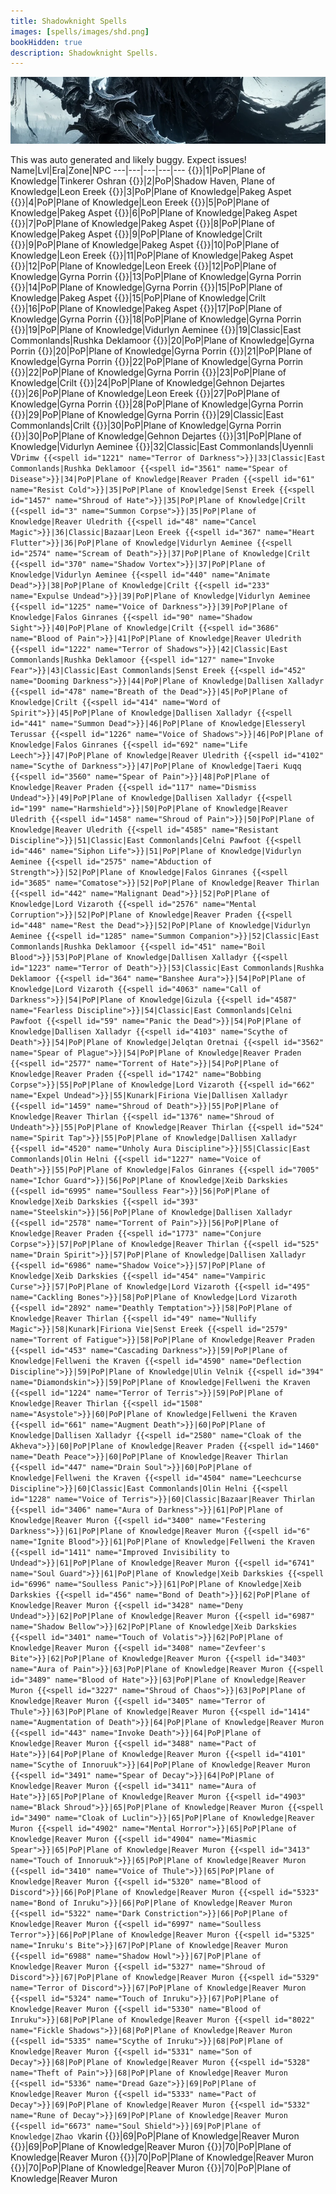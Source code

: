 ```yaml
---
title: Shadowknight Spells
images: [spells/images/shd.png]
bookHidden: true
description: Shadowknight Spells.
---
```

![Shadowknight Spells](images/shd-banner.png)

This was auto generated and likely buggy. Expect issues!
Name|Lvl|Era|Zone|NPC
---|---|---|---|---
{{<spell id="5012" name="Spike of Disease">}}|1|PoP|Plane of Knowledge|Tinkerer Oshran
{{<spell id="221" name="Sense the Dead">}}|2|PoP|Shadow Haven, Plane of Knowledge|Leon Ereek
{{<spell id="342" name="Locate Corpse">}}|3|PoP|Plane of Knowledge|Pakeg Aspet
{{<spell id="235" name="Invisibility versus Undead">}}|4|PoP|Plane of Knowledge|Leon Ereek
{{<spell id="340" name="Disease Cloud">}}|5|PoP|Plane of Knowledge|Pakeg Aspet
{{<spell id="343" name="Siphon Strength">}}|6|PoP|Plane of Knowledge|Pakeg Aspet
{{<spell id="491" name="Leering Corpse">}}|7|PoP|Plane of Knowledge|Pakeg Aspet
{{<spell id="341" name="Lifetap">}}|8|PoP|Plane of Knowledge|Pakeg Aspet
{{<spell id="2571" name="Despair">}}|9|PoP|Plane of Knowledge|Crilt
{{<spell id="347" name="Numb the Dead">}}|9|PoP|Plane of Knowledge|Pakeg Aspet
{{<spell id="225" name="Endure Cold">}}|10|PoP|Plane of Knowledge|Leon Ereek
{{<spell id="344" name="Clinging Darkness">}}|11|PoP|Plane of Knowledge|Pakeg Aspet
{{<spell id="229" name="Fear">}}|12|PoP|Plane of Knowledge|Leon Ereek
{{<spell id="2213" name="Lesser Summon Corpse">}}|12|PoP|Plane of Knowledge|Gyrna Porrin
{{<spell id="354" name="Shadow Step">}}|13|PoP|Plane of Knowledge|Gyrna Porrin
{{<spell id="351" name="Bone Walk">}}|14|PoP|Plane of Knowledge|Gyrna Porrin
{{<spell id="502" name="Lifespike">}}|15|PoP|Plane of Knowledge|Pakeg Aspet
{{<spell id="2572" name="Scream of Hate">}}|15|PoP|Plane of Knowledge|Crilt
{{<spell id="346" name="Grim Aura">}}|16|PoP|Plane of Knowledge|Pakeg Aspet
{{<spell id="352" name="Deadeye">}}|17|PoP|Plane of Knowledge|Gyrna Porrin
{{<spell id="218" name="Ward Undead">}}|18|PoP|Plane of Knowledge|Gyrna Porrin
{{<spell id="213" name="Cure Disease">}}|19|PoP|Plane of Knowledge|Vidurlyn Aeminee
{{<spell id="3583" name="Tiny Companion">}}|19|Classic|East Commonlands|Rushka Deklamoor
{{<spell id="355" name="Engulfing Darkness">}}|20|PoP|Plane of Knowledge|Gyrna Porrin
{{<spell id="209" name="Spook the Dead">}}|20|PoP|Plane of Knowledge|Gyrna Porrin
{{<spell id="357" name="Dark Empathy">}}|21|PoP|Plane of Knowledge|Gyrna Porrin
{{<spell id="362" name="Convoke Shadow">}}|22|PoP|Plane of Knowledge|Gyrna Porrin
{{<spell id="359" name="Vampiric Embrace">}}|22|PoP|Plane of Knowledge|Gyrna Porrin
{{<spell id="2573" name="Scream of Pain">}}|23|PoP|Plane of Knowledge|Crilt
{{<spell id="366" name="Feign Death">}}|24|PoP|Plane of Knowledge|Gehnon Dejartes
{{<spell id="226" name="Endure Disease">}}|26|PoP|Plane of Knowledge|Leon Ereek
{{<spell id="363" name="Wave of Enfeeblement">}}|27|PoP|Plane of Knowledge|Gyrna Porrin
{{<spell id="360" name="Heat Blood">}}|28|PoP|Plane of Knowledge|Gyrna Porrin
{{<spell id="445" name="Lifedraw">}}|29|PoP|Plane of Knowledge|Gyrna Porrin
{{<spell id="1289" name="Strengthen Death">}}|29|Classic|East Commonlands|Crilt
{{<spell id="522" name="Gather Shadows">}}|30|PoP|Plane of Knowledge|Gyrna Porrin
{{<spell id="492" name="Restless Bones">}}|30|PoP|Plane of Knowledge|Gehnon Dejartes
{{<spell id="236" name="Shieldskin">}}|31|PoP|Plane of Knowledge|Vidurlyn Aeminee
{{<spell id="4062" name="Dark Temptation">}}|32|Classic|East Commonlands|Uyennli V`Drimw
{{<spell id="1221" name="Terror of Darkness">}}|33|Classic|East Commonlands|Rushka Deklamoor
{{<spell id="3561" name="Spear of Disease">}}|34|PoP|Plane of Knowledge|Reaver Praden
{{<spell id="61" name="Resist Cold">}}|35|PoP|Plane of Knowledge|Senst Ereek
{{<spell id="1457" name="Shroud of Hate">}}|35|PoP|Plane of Knowledge|Crilt
{{<spell id="3" name="Summon Corpse">}}|35|PoP|Plane of Knowledge|Reaver Uledrith
{{<spell id="48" name="Cancel Magic">}}|36|Classic|Bazaar|Leon Ereek
{{<spell id="367" name="Heart Flutter">}}|36|PoP|Plane of Knowledge|Vidurlyn Aeminee
{{<spell id="2574" name="Scream of Death">}}|37|PoP|Plane of Knowledge|Crilt
{{<spell id="370" name="Shadow Vortex">}}|37|PoP|Plane of Knowledge|Vidurlyn Aeminee
{{<spell id="440" name="Animate Dead">}}|38|PoP|Plane of Knowledge|Crilt
{{<spell id="233" name="Expulse Undead">}}|39|PoP|Plane of Knowledge|Vidurlyn Aeminee
{{<spell id="1225" name="Voice of Darkness">}}|39|PoP|Plane of Knowledge|Falos Ginranes
{{<spell id="90" name="Shadow Sight">}}|40|PoP|Plane of Knowledge|Crilt
{{<spell id="3686" name="Blood of Pain">}}|41|PoP|Plane of Knowledge|Reaver Uledrith
{{<spell id="1222" name="Terror of Shadows">}}|42|Classic|East Commonlands|Rushka Deklamoor
{{<spell id="127" name="Invoke Fear">}}|43|Classic|East Commonlands|Senst Ereek
{{<spell id="452" name="Dooming Darkness">}}|44|PoP|Plane of Knowledge|Dallisen Xalladyr
{{<spell id="478" name="Breath of the Dead">}}|45|PoP|Plane of Knowledge|Crilt
{{<spell id="414" name="Word of Spirit">}}|45|PoP|Plane of Knowledge|Dallisen Xalladyr
{{<spell id="441" name="Summon Dead">}}|46|PoP|Plane of Knowledge|Elesseryl Terussar
{{<spell id="1226" name="Voice of Shadows">}}|46|PoP|Plane of Knowledge|Falos Ginranes
{{<spell id="692" name="Life Leech">}}|47|PoP|Plane of Knowledge|Reaver Uledrith
{{<spell id="4102" name="Scythe of Darkness">}}|47|PoP|Plane of Knowledge|Taeri Kuqq
{{<spell id="3560" name="Spear of Pain">}}|48|PoP|Plane of Knowledge|Reaver Praden
{{<spell id="117" name="Dismiss Undead">}}|49|PoP|Plane of Knowledge|Dallisen Xalladyr
{{<spell id="199" name="Harmshield">}}|50|PoP|Plane of Knowledge|Reaver Uledrith
{{<spell id="1458" name="Shroud of Pain">}}|50|PoP|Plane of Knowledge|Reaver Uledrith
{{<spell id="4585" name="Resistant Discipline">}}|51|Classic|East Commonlands|Celni Pawfoot
{{<spell id="446" name="Siphon Life">}}|51|PoP|Plane of Knowledge|Vidurlyn Aeminee
{{<spell id="2575" name="Abduction of Strength">}}|52|PoP|Plane of Knowledge|Falos Ginranes
{{<spell id="3685" name="Comatose">}}|52|PoP|Plane of Knowledge|Reaver Thirlan
{{<spell id="442" name="Malignant Dead">}}|52|PoP|Plane of Knowledge|Lord Vizaroth
{{<spell id="2576" name="Mental Corruption">}}|52|PoP|Plane of Knowledge|Reaver Praden
{{<spell id="448" name="Rest the Dead">}}|52|PoP|Plane of Knowledge|Vidurlyn Aeminee
{{<spell id="1285" name="Summon Companion">}}|52|Classic|East Commonlands|Rushka Deklamoor
{{<spell id="451" name="Boil Blood">}}|53|PoP|Plane of Knowledge|Dallisen Xalladyr
{{<spell id="1223" name="Terror of Death">}}|53|Classic|East Commonlands|Rushka Deklamoor
{{<spell id="364" name="Banshee Aura">}}|54|PoP|Plane of Knowledge|Lord Vizaroth
{{<spell id="4063" name="Call of Darkness">}}|54|PoP|Plane of Knowledge|Gizula
{{<spell id="4587" name="Fearless Discipline">}}|54|Classic|East Commonlands|Celni Pawfoot
{{<spell id="59" name="Panic the Dead">}}|54|PoP|Plane of Knowledge|Dallisen Xalladyr
{{<spell id="4103" name="Scythe of Death">}}|54|PoP|Plane of Knowledge|Jelqtan Oretnai
{{<spell id="3562" name="Spear of Plague">}}|54|PoP|Plane of Knowledge|Reaver Praden
{{<spell id="2577" name="Torrent of Hate">}}|54|PoP|Plane of Knowledge|Reaver Praden
{{<spell id="1742" name="Bobbing Corpse">}}|55|PoP|Plane of Knowledge|Lord Vizaroth
{{<spell id="662" name="Expel Undead">}}|55|Kunark|Firiona Vie|Dallisen Xalladyr
{{<spell id="1459" name="Shroud of Death">}}|55|PoP|Plane of Knowledge|Reaver Thirlan
{{<spell id="1376" name="Shroud of Undeath">}}|55|PoP|Plane of Knowledge|Reaver Thirlan
{{<spell id="524" name="Spirit Tap">}}|55|PoP|Plane of Knowledge|Dallisen Xalladyr
{{<spell id="4520" name="Unholy Aura Discipline">}}|55|Classic|East Commonlands|Olin Helni
{{<spell id="1227" name="Voice of Death">}}|55|PoP|Plane of Knowledge|Falos Ginranes
{{<spell id="7005" name="Ichor Guard">}}|56|PoP|Plane of Knowledge|Xeib Darkskies
{{<spell id="6995" name="Soulless Fear">}}|56|PoP|Plane of Knowledge|Xeib Darkskies
{{<spell id="393" name="Steelskin">}}|56|PoP|Plane of Knowledge|Dallisen Xalladyr
{{<spell id="2578" name="Torrent of Pain">}}|56|PoP|Plane of Knowledge|Reaver Praden
{{<spell id="1773" name="Conjure Corpse">}}|57|PoP|Plane of Knowledge|Reaver Thirlan
{{<spell id="525" name="Drain Spirit">}}|57|PoP|Plane of Knowledge|Dallisen Xalladyr
{{<spell id="6986" name="Shadow Voice">}}|57|PoP|Plane of Knowledge|Xeib Darkskies
{{<spell id="454" name="Vampiric Curse">}}|57|PoP|Plane of Knowledge|Lord Vizaroth
{{<spell id="495" name="Cackling Bones">}}|58|PoP|Plane of Knowledge|Lord Vizaroth
{{<spell id="2892" name="Deathly Temptation">}}|58|PoP|Plane of Knowledge|Reaver Thirlan
{{<spell id="49" name="Nullify Magic">}}|58|Kunark|Firiona Vie|Senst Ereek
{{<spell id="2579" name="Torrent of Fatigue">}}|58|PoP|Plane of Knowledge|Reaver Praden
{{<spell id="453" name="Cascading Darkness">}}|59|PoP|Plane of Knowledge|Fellweni the Kraven
{{<spell id="4590" name="Deflection Discipline">}}|59|PoP|Plane of Knowledge|Ulin Velnik
{{<spell id="394" name="Diamondskin">}}|59|PoP|Plane of Knowledge|Fellweni the Kraven
{{<spell id="1224" name="Terror of Terris">}}|59|PoP|Plane of Knowledge|Reaver Thirlan
{{<spell id="1508" name="Asystole">}}|60|PoP|Plane of Knowledge|Fellweni the Kraven
{{<spell id="661" name="Augment Death">}}|60|PoP|Plane of Knowledge|Dallisen Xalladyr
{{<spell id="2580" name="Cloak of the Akheva">}}|60|PoP|Plane of Knowledge|Reaver Praden
{{<spell id="1460" name="Death Peace">}}|60|PoP|Plane of Knowledge|Reaver Thirlan
{{<spell id="447" name="Drain Soul">}}|60|PoP|Plane of Knowledge|Fellweni the Kraven
{{<spell id="4504" name="Leechcurse Discipline">}}|60|Classic|East Commonlands|Olin Helni
{{<spell id="1228" name="Voice of Terris">}}|60|Classic|Bazaar|Reaver Thirlan
{{<spell id="3406" name="Aura of Darkness">}}|61|PoP|Plane of Knowledge|Reaver Muron
{{<spell id="3400" name="Festering Darkness">}}|61|PoP|Plane of Knowledge|Reaver Muron
{{<spell id="6" name="Ignite Blood">}}|61|PoP|Plane of Knowledge|Fellweni the Kraven
{{<spell id="1411" name="Improved Invisibility to Undead">}}|61|PoP|Plane of Knowledge|Reaver Muron
{{<spell id="6741" name="Soul Guard">}}|61|PoP|Plane of Knowledge|Xeib Darkskies
{{<spell id="6996" name="Soulless Panic">}}|61|PoP|Plane of Knowledge|Xeib Darkskies
{{<spell id="456" name="Bond of Death">}}|62|PoP|Plane of Knowledge|Reaver Muron
{{<spell id="3428" name="Deny Undead">}}|62|PoP|Plane of Knowledge|Reaver Muron
{{<spell id="6987" name="Shadow Bellow">}}|62|PoP|Plane of Knowledge|Xeib Darkskies
{{<spell id="3401" name="Touch of Volatis">}}|62|PoP|Plane of Knowledge|Reaver Muron
{{<spell id="3408" name="Zevfeer's Bite">}}|62|PoP|Plane of Knowledge|Reaver Muron
{{<spell id="3403" name="Aura of Pain">}}|63|PoP|Plane of Knowledge|Reaver Muron
{{<spell id="3489" name="Blood of Hate">}}|63|PoP|Plane of Knowledge|Reaver Muron
{{<spell id="3227" name="Shroud of Chaos">}}|63|PoP|Plane of Knowledge|Reaver Muron
{{<spell id="3405" name="Terror of Thule">}}|63|PoP|Plane of Knowledge|Reaver Muron
{{<spell id="1414" name="Augmentation of Death">}}|64|PoP|Plane of Knowledge|Reaver Muron
{{<spell id="443" name="Invoke Death">}}|64|PoP|Plane of Knowledge|Reaver Muron
{{<spell id="3488" name="Pact of Hate">}}|64|PoP|Plane of Knowledge|Reaver Muron
{{<spell id="4101" name="Scythe of Innoruuk">}}|64|PoP|Plane of Knowledge|Reaver Muron
{{<spell id="3491" name="Spear of Decay">}}|64|PoP|Plane of Knowledge|Reaver Muron
{{<spell id="3411" name="Aura of Hate">}}|65|PoP|Plane of Knowledge|Reaver Muron
{{<spell id="4903" name="Black Shroud">}}|65|PoP|Plane of Knowledge|Reaver Muron
{{<spell id="3490" name="Cloak of Luclin">}}|65|PoP|Plane of Knowledge|Reaver Muron
{{<spell id="4902" name="Mental Horror">}}|65|PoP|Plane of Knowledge|Reaver Muron
{{<spell id="4904" name="Miasmic Spear">}}|65|PoP|Plane of Knowledge|Reaver Muron
{{<spell id="3413" name="Touch of Innoruuk">}}|65|PoP|Plane of Knowledge|Reaver Muron
{{<spell id="3410" name="Voice of Thule">}}|65|PoP|Plane of Knowledge|Reaver Muron
{{<spell id="5320" name="Blood of Discord">}}|66|PoP|Plane of Knowledge|Reaver Muron
{{<spell id="5323" name="Bond of Inruku">}}|66|PoP|Plane of Knowledge|Reaver Muron
{{<spell id="5322" name="Dark Constriction">}}|66|PoP|Plane of Knowledge|Reaver Muron
{{<spell id="6997" name="Soulless Terror">}}|66|PoP|Plane of Knowledge|Reaver Muron
{{<spell id="5325" name="Inruku's Bite">}}|67|PoP|Plane of Knowledge|Reaver Muron
{{<spell id="6988" name="Shadow Howl">}}|67|PoP|Plane of Knowledge|Reaver Muron
{{<spell id="5327" name="Shroud of Discord">}}|67|PoP|Plane of Knowledge|Reaver Muron
{{<spell id="5329" name="Terror of Discord">}}|67|PoP|Plane of Knowledge|Reaver Muron
{{<spell id="5324" name="Touch of Inruku">}}|67|PoP|Plane of Knowledge|Reaver Muron
{{<spell id="5330" name="Blood of Inruku">}}|68|PoP|Plane of Knowledge|Reaver Muron
{{<spell id="8022" name="Fickle Shadows">}}|68|PoP|Plane of Knowledge|Reaver Muron
{{<spell id="5335" name="Scythe of Inruku">}}|68|PoP|Plane of Knowledge|Reaver Muron
{{<spell id="5331" name="Son of Decay">}}|68|PoP|Plane of Knowledge|Reaver Muron
{{<spell id="5328" name="Theft of Pain">}}|68|PoP|Plane of Knowledge|Reaver Muron
{{<spell id="5336" name="Dread Gaze">}}|69|PoP|Plane of Knowledge|Reaver Muron
{{<spell id="5333" name="Pact of Decay">}}|69|PoP|Plane of Knowledge|Reaver Muron
{{<spell id="5332" name="Rune of Decay">}}|69|PoP|Plane of Knowledge|Reaver Muron
{{<spell id="6673" name="Soul Shield">}}|69|PoP|Plane of Knowledge|Zhao V`karin
{{<spell id="5334" name="Spear of Muram">}}|69|PoP|Plane of Knowledge|Reaver Muron
{{<spell id="8025" name="Touch of Draygun">}}|69|PoP|Plane of Knowledge|Reaver Muron
{{<spell id="5339" name="Cloak of Discord">}}|70|PoP|Plane of Knowledge|Reaver Muron
{{<spell id="8484" name="Decrepit Skin">}}|70|PoP|Plane of Knowledge|Reaver Muron
{{<spell id="8483" name="Theft of Agony">}}|70|PoP|Plane of Knowledge|Reaver Muron
{{<spell id="5337" name="Theft of Hate">}}|70|PoP|Plane of Knowledge|Reaver Muron
